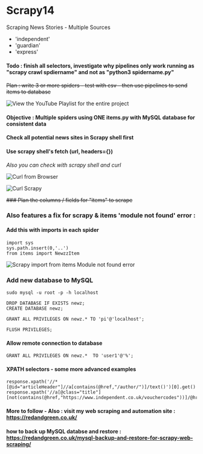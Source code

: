 # Scrapy14
Scraping News Stories - Multiple Sources

- 'independent'
- 'guardian'
- 'express'

#### Todo : finish all selectors, investigate why pipelines only work running as "scrapy crawl spdiername" and not as "python3 spidername.py"

~~Plan : write 3 or more spiders - test with csv - then use pipelines to send items to database~~

![View the YouTube Playlist for the entire project ](https://www.youtube.com/playlist?list=PLKMY3XNPiQ7u_ljiiDt1382T9T4xgLpRI)

#### Objective : Multiple spiders using ONE items.py with MySQL database for consistent data 

#### Check all potential news sites in Scrapy shell first

#### Use scrapy shell's fetch (url, headers={})

*Also you can check with scrapy shell and curl*

![Curl from Browser](https://user-images.githubusercontent.com/62441426/103042322-276ce100-4571-11eb-9c21-b30c26f08598.png)

![Curl Scrapy](https://user-images.githubusercontent.com/62441426/103042367-43708280-4571-11eb-9d4e-783bab6a7eb7.png)

~~### Plan the columns / fields for "items" to scrape~~

### Also features a fix for scrapy & items 'module not found' error : 

#### Add this with imports in each spider

    import sys
    sys.path.insert(0,'..')
    from items import NewzzItem
    
![Scrapy import from items Module not found error](https://user-images.githubusercontent.com/62441426/103097620-c3ddc480-45ff-11eb-9aad-726a12641564.gif)
    
### Add new database to MySQL

    sudo mysql -u root -p -h localhost

    DROP DATABASE IF EXISTS newz;
    CREATE DATABASE newz;

    GRANT ALL PRIVILEGES ON newz.* TO 'pi'@'localhost';

    FLUSH PRIVILEGES;

#### Allow remote connection to database

    GRANT ALL PRIVILEGES ON newz.*  TO 'user1'@'%';

#### XPATH selectors - some more advanced examples

    response.xpath('//*[@id="articleHeader"]//a[contains(@href,"/author/")]/text()')[0].get()
    response.xpath('//a[@class="title"][not(contains(@href,"https://www.independent.co.uk/vouchercodes"))]/@href')


#### More to follow - Also : visit my web scraping and automation site : https://redandgreen.co.uk/

#### how to back up MySQL databse and restore : https://redandgreen.co.uk/mysql-backup-and-restore-for-scrapy-web-scraping/
